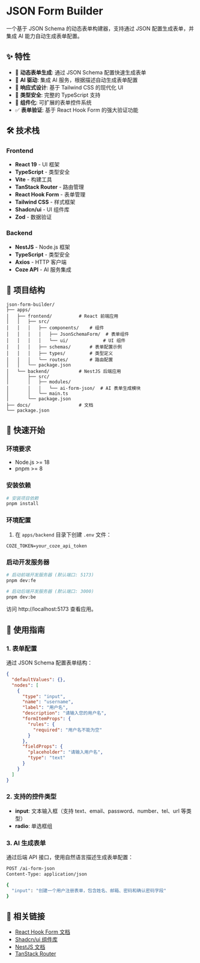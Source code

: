 # JSON Form Builder

一个基于 JSON Schema 的动态表单构建器，支持通过 JSON 配置生成表单，并集成 AI 能力自动生成表单配置。

## ✨ 特性

- 🚀 **动态表单生成**: 通过 JSON Schema 配置快速生成表单
- 🤖 **AI 驱动**: 集成 AI 服务，根据描述自动生成表单配置
- 📱 **响应式设计**: 基于 Tailwind CSS 的现代化 UI
- 🔧 **类型安全**: 完整的 TypeScript 支持
- 🎨 **组件化**: 可扩展的表单控件系统
- ✅ **表单验证**: 基于 React Hook Form 的强大验证功能

## 🛠️ 技术栈

### Frontend
- **React 19** - UI 框架
- **TypeScript** - 类型安全
- **Vite** - 构建工具
- **TanStack Router** - 路由管理
- **React Hook Form** - 表单管理
- **Tailwind CSS** - 样式框架
- **Shadcn/ui** - UI 组件库
- **Zod** - 数据验证

### Backend
- **NestJS** - Node.js 框架
- **TypeScript** - 类型安全
- **Axios** - HTTP 客户端
- **Coze API** - AI 服务集成

## 📁 项目结构

```
json-form-builder/
├── apps/
│   ├── frontend/          # React 前端应用
│   │   ├── src/
│   │   │   ├── components/    # 组件
│   │   │   │   ├── JsonSchemaForm/  # 表单组件
│   │   │   │   └── ui/             # UI 组件
│   │   │   ├── schemas/       # 表单配置示例
│   │   │   ├── types/         # 类型定义
│   │   │   └── routes/        # 路由配置
│   │   └── package.json
│   └── backend/           # NestJS 后端应用
│       ├── src/
│       │   ├── modules/
│       │   │   └── ai-form-json/  # AI 表单生成模块
│       │   └── main.ts
│       └── package.json
├── docs/                  # 文档
└── package.json
```

## 🚀 快速开始

### 环境要求

- Node.js >= 18
- pnpm >= 8

### 安装依赖

```bash
# 安装项目依赖
pnpm install
```

### 环境配置

1. 在 `apps/backend` 目录下创建 `.env` 文件：

```env
COZE_TOKEN=your_coze_api_token
```

### 启动开发服务器

```bash
# 启动前端开发服务器 (默认端口: 5173)
pnpm dev:fe

# 启动后端开发服务器 (默认端口: 3000)
pnpm dev:be
```

访问 http://localhost:5173 查看应用。

## 📖 使用指南

### 1. 表单配置

通过 JSON Schema 配置表单结构：

```json
{
  "defaultValues": {},
  "nodes": [
    {
      "type": "input",
      "name": "username",
      "label": "用户名",
      "description": "请输入您的用户名",
      "formItemProps": {
        "rules": {
          "required": "用户名不能为空"
        }
      },
      "fieldProps": {
        "placeholder": "请输入用户名",
        "type": "text"
      }
    }
  ]
}
```

### 2. 支持的控件类型

- **input**: 文本输入框（支持 text、email、password、number、tel、url 等类型）
- **radio**: 单选框组

### 3. AI 生成表单

通过后端 API 接口，使用自然语言描述生成表单配置：

```bash
POST /ai-form-json
Content-Type: application/json

{
  "input": "创建一个用户注册表单，包含姓名、邮箱、密码和确认密码字段"
}
```

## 🔗 相关链接

- [React Hook Form 文档](https://react-hook-form.com/)
- [Shadcn/ui 组件库](https://ui.shadcn.com/)
- [NestJS 文档](https://nestjs.com/)
- [TanStack Router](https://tanstack.com/router)
